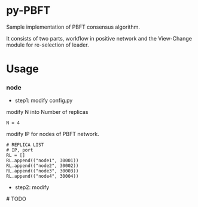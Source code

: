 # py-PBFT
Sample implementation of PBFT consensus algorithm.

It consists of two parts, workflow in positive network and the View-Change module for re-selection of leader.

# Usage
### node
- step1: modify config.py

modify N into Number of replicas

`
N = 4
`

modify IP for nodes of PBFT network.
```
# REPLICA LIST
# IP, port
RL = []
RL.append(("node1", 30001))
RL.append(("node2", 30002))
RL.append(("node3", 30003))
RL.append(("node4", 30004))
```

- step2: modify 

\# TODO